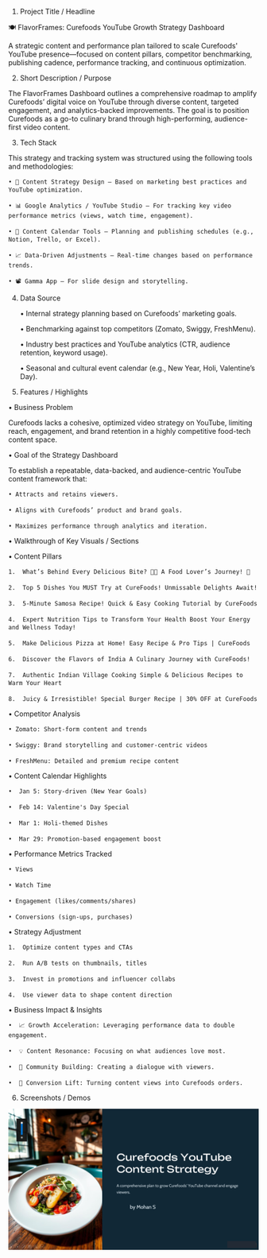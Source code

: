 1. Project Title / Headline

🍽️ FlavorFrames: Curefoods YouTube Growth Strategy Dashboard

A strategic content and performance plan tailored to scale Curefoods' YouTube presence—focused on content pillars, competitor benchmarking, publishing cadence, performance tracking, and continuous optimization.

2. Short Description / Purpose

The FlavorFrames Dashboard outlines a comprehensive roadmap to amplify Curefoods’ digital voice on YouTube through diverse content, targeted engagement, and analytics-backed improvements. The goal is to position Curefoods as a go-to culinary brand through high-performing, audience-first video content.

3. Tech Stack

This strategy and tracking system was structured using the following tools and methodologies:

    • 🧠 Content Strategy Design – Based on marketing best practices and YouTube optimization.
  
    • 📊 Google Analytics / YouTube Studio – For tracking key video performance metrics (views, watch time, engagement).
  
    • 📅 Content Calendar Tools – Planning and publishing schedules (e.g., Notion, Trello, or Excel).
  
    • 📈 Data-Driven Adjustments – Real-time changes based on performance trends.
  
    • 📽️ Gamma App – For slide design and storytelling.

4. Data Source
   
    • Internal strategy planning based on Curefoods’ marketing goals.
  
    • Benchmarking against top competitors (Zomato, Swiggy, FreshMenu).
  
    • Industry best practices and YouTube analytics (CTR, audience retention, keyword usage).
  
    • Seasonal and cultural event calendar (e.g., New Year, Holi, Valentine’s Day).

5. Features / Highlights

• Business Problem

  Curefoods lacks a cohesive, optimized video strategy on YouTube, limiting reach, engagement, and brand retention in a highly competitive food-tech content space.

• Goal of the Strategy Dashboard

  To establish a repeatable, data-backed, and audience-centric YouTube content framework that:

    • Attracts and retains viewers.
    
    • Aligns with Curefoods’ product and brand goals.
    
    • Maximizes performance through analytics and iteration.

• Walkthrough of Key Visuals / Sections

  •  Content Pillars

    1.  What’s Behind Every Delicious Bite? 🍜🍣 A Food Lover’s Journey! 🍴
    
    2.  Top 5 Dishes You MUST Try at CureFoods! Unmissable Delights Await!
    
    3.  5-Minute Samosa Recipe! Quick & Easy Cooking Tutorial by CureFoods
    
    4.  Expert Nutrition Tips to Transform Your Health Boost Your Energy and Wellness Today!
    
    5.  Make Delicious Pizza at Home! Easy Recipe & Pro Tips | CureFoods
    
    6.  Discover the Flavors of India A Culinary Journey with CureFoods!
    
    7.  Authentic Indian Village Cooking Simple & Delicious Recipes to Warm Your Heart
    
    8.  Juicy & Irresistible! Special Burger Recipe | 30% OFF at CureFoods
    
•  Competitor Analysis
  
    • Zomato: Short-form content and trends
  
    • Swiggy: Brand storytelling and customer-centric videos
  
    • FreshMenu: Detailed and premium recipe content

•  Content Calendar Highlights

    •  Jan 5: Story-driven (New Year Goals)
  
    •  Feb 14: Valentine's Day Special
  
    •  Mar 1: Holi-themed Dishes
  
    •  Mar 29: Promotion-based engagement boost

•  Performance Metrics Tracked

    • Views
  
    • Watch Time
  
    • Engagement (likes/comments/shares)
  
    • Conversions (sign-ups, purchases)
  

•  Strategy Adjustment

    1.  Optimize content types and CTAs
     
    2.  Run A/B tests on thumbnails, titles
     
    3.  Invest in promotions and influencer collabs
     
    4.  Use viewer data to shape content direction

•  Business Impact & Insights

    •  📈 Growth Acceleration: Leveraging performance data to double engagement.
  
    •  💡 Content Resonance: Focusing on what audiences love most.
  
    •  💬 Community Building: Creating a dialogue with viewers.
  
    •  🎯 Conversion Lift: Turning content views into Curefoods orders.

6. Screenshots / Demos

![image](https://github.com/MohanS-2009/Curefoods-YouTube-Content-Strategy/blob/main/Curefoods%20YouTube%20Content%20Strategy.PNG)




   
